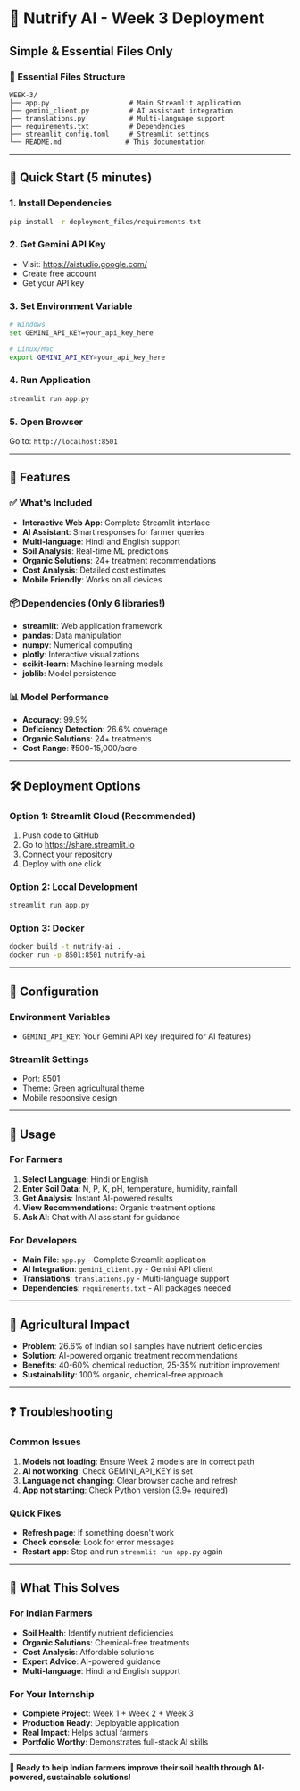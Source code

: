 # 🌱 Nutrify AI - Week 3 Deployment
## Simple & Essential Files Only

### 📁 Essential Files Structure
```
WEEK-3/
├── app.py                    # Main Streamlit application
├── gemini_client.py          # AI assistant integration
├── translations.py           # Multi-language support
├── requirements.txt          # Dependencies
├── streamlit_config.toml     # Streamlit settings
└── README.md                # This documentation
```

---

## 🚀 Quick Start (5 minutes)

### 1. Install Dependencies
```bash
pip install -r deployment_files/requirements.txt
```

### 2. Get Gemini API Key
- Visit: https://aistudio.google.com/
- Create free account
- Get your API key

### 3. Set Environment Variable
```bash
# Windows
set GEMINI_API_KEY=your_api_key_here

# Linux/Mac
export GEMINI_API_KEY=your_api_key_here
```

### 4. Run Application
```bash
streamlit run app.py
```

### 5. Open Browser
Go to: `http://localhost:8501`

---

## 🌟 Features

### ✅ What's Included
- **Interactive Web App**: Complete Streamlit interface
- **AI Assistant**: Smart responses for farmer queries
- **Multi-language**: Hindi and English support
- **Soil Analysis**: Real-time ML predictions
- **Organic Solutions**: 24+ treatment recommendations
- **Cost Analysis**: Detailed cost estimates
- **Mobile Friendly**: Works on all devices

### 📦 Dependencies (Only 6 libraries!)
- **streamlit**: Web application framework
- **pandas**: Data manipulation
- **numpy**: Numerical computing
- **plotly**: Interactive visualizations
- **scikit-learn**: Machine learning models
- **joblib**: Model persistence

### 📊 Model Performance
- **Accuracy**: 99.9%
- **Deficiency Detection**: 26.6% coverage
- **Organic Solutions**: 24+ treatments
- **Cost Range**: ₹500-15,000/acre

---

## 🛠️ Deployment Options

### Option 1: Streamlit Cloud (Recommended)
1. Push code to GitHub
2. Go to https://share.streamlit.io
3. Connect your repository
4. Deploy with one click

### Option 2: Local Development
```bash
streamlit run app.py
```

### Option 3: Docker
```bash
docker build -t nutrify-ai .
docker run -p 8501:8501 nutrify-ai
```

---

## 🔧 Configuration

### Environment Variables
- `GEMINI_API_KEY`: Your Gemini API key (required for AI features)

### Streamlit Settings
- Port: 8501
- Theme: Green agricultural theme
- Mobile responsive design

---

## 📱 Usage

### For Farmers
1. **Select Language**: Hindi or English
2. **Enter Soil Data**: N, P, K, pH, temperature, humidity, rainfall
3. **Get Analysis**: Instant AI-powered results
4. **View Recommendations**: Organic treatment options
5. **Ask AI**: Chat with AI assistant for guidance

### For Developers
- **Main File**: `app.py` - Complete Streamlit application
- **AI Integration**: `gemini_client.py` - Gemini API client
- **Translations**: `translations.py` - Multi-language support
- **Dependencies**: `requirements.txt` - All packages needed

---

## 🌱 Agricultural Impact

- **Problem**: 26.6% of Indian soil samples have nutrient deficiencies
- **Solution**: AI-powered organic treatment recommendations
- **Benefits**: 40-60% chemical reduction, 25-35% nutrition improvement
- **Sustainability**: 100% organic, chemical-free approach

---

## ❓ Troubleshooting

### Common Issues
1. **Models not loading**: Ensure Week 2 models are in correct path
2. **AI not working**: Check GEMINI_API_KEY is set
3. **Language not changing**: Clear browser cache and refresh
4. **App not starting**: Check Python version (3.9+ required)

### Quick Fixes
- **Refresh page**: If something doesn't work
- **Check console**: Look for error messages
- **Restart app**: Stop and run `streamlit run app.py` again

---

## 🎯 What This Solves

### For Indian Farmers
- **Soil Health**: Identify nutrient deficiencies
- **Organic Solutions**: Chemical-free treatments
- **Cost Analysis**: Affordable solutions
- **Expert Advice**: AI-powered guidance
- **Multi-language**: Hindi and English support

### For Your Internship
- **Complete Project**: Week 1 + Week 2 + Week 3
- **Production Ready**: Deployable application
- **Real Impact**: Helps actual farmers
- **Portfolio Worthy**: Demonstrates full-stack AI skills

---

**🌱 Ready to help Indian farmers improve their soil health through AI-powered, sustainable solutions!**